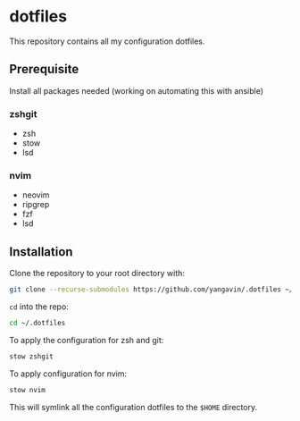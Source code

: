 # dotfiles

This repository contains all my configuration dotfiles.

## Prerequisite

Install all packages needed (working on automating this with ansible)

### zshgit

- zsh
- stow
- lsd

### nvim

- neovim
- ripgrep
- fzf
- lsd

## Installation

Clone the repository to your root directory with:

```bash
git clone --recurse-submodules https://github.com/yangavin/.dotfiles ~/.dotfiles
```

`cd` into the repo:

```bash
cd ~/.dotfiles
```

To apply the configuration for zsh and git:

```bash
stow zshgit
```

To apply configuration for nvim:

```bash
stow nvim
```

This will symlink all the configuration dotfiles to the `$HOME` directory.
